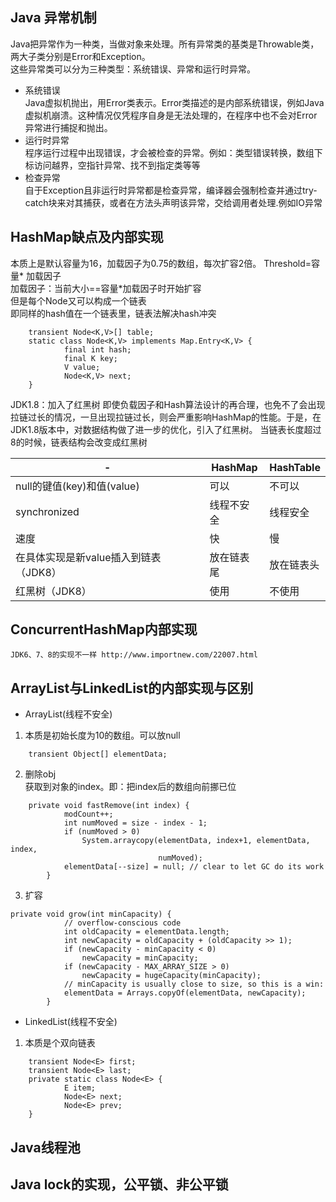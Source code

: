 ## Java 异常机制
Java把异常作为一种类，当做对象来处理。所有异常类的基类是Throwable类，两大子类分别是Error和Exception。  
这些异常类可以分为三种类型：系统错误、异常和运行时异常。  
* 系统错误  
Java虚拟机抛出，用Error类表示。Error类描述的是内部系统错误，例如Java虚拟机崩溃。这种情况仅凭程序自身是无法处理的，在程序中也不会对Error异常进行捕捉和抛出。  
* 运行时异常  
程序运行过程中出现错误，才会被检查的异常。例如：类型错误转换，数组下标访问越界，空指针异常、找不到指定类等等  
* 检查异常  
自于Exception且非运行时异常都是检查异常，编译器会强制检查并通过try-catch块来对其捕获，或者在方法头声明该异常，交给调用者处理.例如IO异常  
## HashMap缺点及内部实现
本质上是默认容量为16，加载因子为0.75的数组，每次扩容2倍。  Threshold=容量* 加载因子  
加载因子：当前大小==容量*加载因子时开始扩容  
但是每个Node又可以构成一个链表  
即同样的hash值在一个链表里，链表法解决hash冲突  

```
    transient Node<K,V>[] table;
	static class Node<K,V> implements Map.Entry<K,V> {
	        final int hash;
	        final K key;
	        V value;
	        Node<K,V> next;
	}

```
    
JDK1.8：加入了红黑树
即使负载因子和Hash算法设计的再合理，也免不了会出现拉链过长的情况，一旦出现拉链过长，则会严重影响HashMap的性能。于是，在JDK1.8版本中，对数据结构做了进一步的优化，引入了红黑树。
当链表长度超过8的时候，链表结构会改变成红黑树

-| HashMap |  HashTable  
-|-|-
null的键值(key)和值(value) | 可以 | 不可以 |
synchronized | 线程不安全 | 线程安全 |
速度 | 快 | 慢 |
在具体实现是新value插入到链表（JDK8） | 放在链表尾 | 放在链表头 |
红黑树（JDK8） | 使用 | 不使用 |

## ConcurrentHashMap内部实现
	JDK6、7、8的实现不一样 http://www.importnew.com/22007.html

## ArrayList与LinkedList的内部实现与区别
* ArrayList(线程不安全)
1. 本质是初始长度为10的数组。可以放null  

```
    transient Object[] elementData;
```

2. 删除obj  
	获取到对象的index。即：把index后的数组向前挪已位

```
	private void fastRemove(int index) {
	        modCount++;
	        int numMoved = size - index - 1;
	        if (numMoved > 0)
	            System.arraycopy(elementData, index+1, elementData, index,
	                             numMoved);
	        elementData[--size] = null; // clear to let GC do its work
	    }
```

3. 扩容

```
private void grow(int minCapacity) {
	        // overflow-conscious code
	        int oldCapacity = elementData.length;
	        int newCapacity = oldCapacity + (oldCapacity >> 1);
	        if (newCapacity - minCapacity < 0)
	            newCapacity = minCapacity;
	        if (newCapacity - MAX_ARRAY_SIZE > 0)
	            newCapacity = hugeCapacity(minCapacity);
	        // minCapacity is usually close to size, so this is a win:
	        elementData = Arrays.copyOf(elementData, newCapacity);
	    }
```

* LinkedList(线程不安全)
1. 本质是个双向链表

```
	transient Node<E> first;
	transient Node<E> last;
	private static class Node<E> {
	        E item;
	        Node<E> next;
	        Node<E> prev;
	}

```

## Java线程池

## Java lock的实现，公平锁、非公平锁

